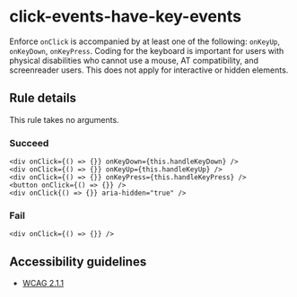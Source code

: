 click-events-have-key-events
============================

Enforce `onClick` is accompanied by at least one of the following: `onKeyUp`, `onKeyDown`, `onKeyPress`. Coding for the keyboard is important for users with physical disabilities who cannot use a mouse, AT compatibility, and screenreader users. This does not apply for interactive or hidden elements.

Rule details
------------

This rule takes no arguments.

### Succeed

    <div onClick={() => {}} onKeyDown={this.handleKeyDown} />
    <div onClick={() => {}} onKeyUp={this.handleKeyUp} />
    <div onClick={() => {}} onKeyPress={this.handleKeyPress} />
    <button onClick={() => {}} />
    <div onClick{() => {}} aria-hidden="true" />

### Fail

    <div onClick={() => {}} />

Accessibility guidelines
------------------------

-   [WCAG 2.1.1](https://www.w3.org/WAI/WCAG21/Understanding/keyboard)
